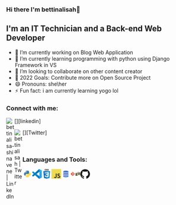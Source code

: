 ### Hi there I'm bettinalisah👋

## I'm an IT Technician and a Back-end Web Developer

- 🔭 I’m currently working on Blog Web Application 
- 🌱 I’m currently learning programming with python using Django Framework in VS
- 👯 I’m looking to collaborate on other content creator
- 🤔 2022 Goals: Contribute more on Open Source Project
- 😄 Pronouns: she\her
- ⚡ Fun fact: i am currently learning yogo lol

### Connect with me:
[<img align="left" alt="bettinalisa-shinavene | LinkedIn" width="22px" src="https://cdn.jsdelivr.net/npm/simple-icons@v3/icons/linkedin.svg" />][linkedin]

[<img align="left" alt="bettinalisah | Twitter" width="22px" src="https://cdn.jsdelivr.net/npm/simple-icons@v3/icons/linkedin.svg" />][Twitter]

<br />

### Languages and Tools:
<img align="left" alt="Python" width="26px" src="https://raw.githubusercontent.com/github/explore/80688e429a7d4ef2fca1e82350fe8e3517d3494d/topics/python/python.png" />

<img align="left" alt="Visual Studio Code" width="26px" src="https://raw.githubusercontent.com/github/explore/80688e429a7d4ef2fca1e82350fe8e3517d3494d/topics/visual-studio-code/visual-studio-code.png" />

<img align="left" alt="CSS3" width="26px" src="https://raw.githubusercontent.com/github/explore/80688e429a7d4ef2fca1e82350fe8e3517d3494d/topics/css/css.png" />

<img align="left" alt="JavaScript" width="26px" src="https://raw.githubusercontent.com/github/explore/80688e429a7d4ef2fca1e82350fe8e3517d3494d/topics/javascript/javascript.png" />

<img align="left" alt="SQL" width="26px" src="https://raw.githubusercontent.com/github/explore/80688e429a7d4ef2fca1e82350fe8e3517d3494d/topics/sql/sql.png" />

<img align="left" alt="Git" width="26px" src="https://raw.githubusercontent.com/github/explore/80688e429a7d4ef2fca1e82350fe8e3517d3494d/topics/git/git.png" />

<img align="left" alt="GitHub" width="26px" src="https://raw.githubusercontent.com/github/explore/78df643247d429f6cc873026c0622819ad797942/topics/github/github.png" />
